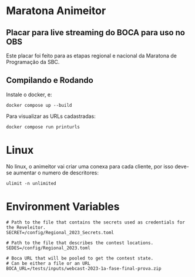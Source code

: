 # Maratona Animeitor

## Placar para live streaming do BOCA para uso no OBS

Este placar foi feito para as etapas regional e nacional da Maratona de Programação da SBC.

## Compilando e Rodando

Instale o docker, e:

```
docker compose up --build
```

Para visualizar as URLs cadastradas:

```
docker compose run printurls
```

# Linux

No linux, o animeitor vai criar uma conexa para cada cliente, por isso deve-se aumentar o numero de descritores:

```
ulimit -n unlimited
```

# Environment Variables

```
# Path to the file that contains the secrets used as credentials for the Reveleitor.
SECRET=/config/Regional_2023_Secrets.toml

# Path to the file that describes the contest locations.
SEDES=/config/Regional_2023.toml

# Boca URL that will be pooled to get the contest state.
# Can be either a file or an URL
BOCA_URL=/tests/inputs/webcast-2023-1a-fase-final-prova.zip


